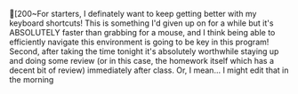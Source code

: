 [200~For starters, I definately want to keep getting better with my keyboard shortcuts! This is something I'd given up on for a while but it's ABSOLUTELY faster than grabbing for a mouse, and I think being able to efficiently navigate this environment is going to be key in this program! Second, after taking the time tonight it's absolutely worthwhile staying up and doing some review (or in this case, the homework itself which has a decent bit of review) immediately after class. Or, I mean... I might edit that in the morning
